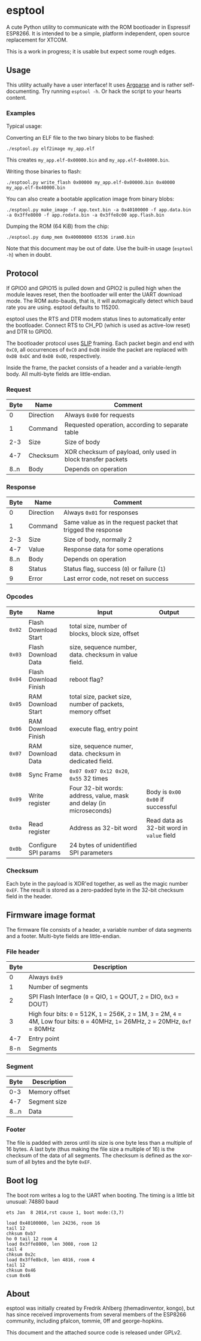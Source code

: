 # esptool

A cute Python utility to communicate with the ROM bootloader in Espressif ESP8266.
It is intended to be a simple, platform independent, open source replacement for XTCOM.

This is a work in progress; it is usable but expect some rough edges.

## Usage

This utility actually have a user interface! It uses [Argparse](https://docs.python.org/dev/library/argparse.html)
and is rather self-documenting. Try running `esptool -h`.
Or hack the script to your hearts content.

### Examples
Typical usage:

Converting an ELF file to the two binary blobs to be flashed:
```
./esptool.py elf2image my_app.elf
```
This creates `my_app.elf-0x00000.bin` and `my_app.elf-0x40000.bin`.

Writing those binaries to flash:
```
./esptool.py write_flash 0x00000 my_app.elf-0x00000.bin 0x40000 my_app.elf-0x40000.bin
```

You can also create a bootable application image from binary blobs:
```
./esptool.py make_image -f app.text.bin -a 0x40100000 -f app.data.bin -a 0x3ffe8000 -f app.rodata.bin -a 0x3ffe8c00 app.flash.bin
```

Dumping the ROM (64 KiB) from the chip:
```
./esptool.py dump_mem 0x40000000 65536 iram0.bin
```

Note that this document may be out of date. Use the built-in usage (`esptool -h`) when in doubt.

## Protocol

If GPIO0 and GPIO15 is pulled down and GPIO2 is pulled high when the module leaves reset,
then the bootloader will enter the UART download mode. The ROM auto-bauds, that is, it will
automagically detect which baud rate you are using. esptool defaults to 115200.

esptool uses the RTS and DTR modem status lines to automatically enter the bootloader.
Connect RTS to CH_PD (which is used as active-low reset) and DTR to GPIO0.

The bootloader protocol uses [SLIP](http://en.wikipedia.org/wiki/SLIP) framing.
Each packet begin and end with `0xC0`, all occurrences of `0xC0` and `0xDB` inside the packet
are replaced with `0xDB 0xDC` and `0xDB 0xDD`, respectively.

Inside the frame, the packet consists of a header and a variable-length body.
All multi-byte fields are little-endian.

### Request

Byte   | Name		| Comment
-------|----------------|-------------------------------
0      | Direction	| Always `0x00` for requests
1      | Command	| Requested operation, according to separate table
2-3    | Size		| Size of body
4-7    | Checksum	| XOR checksum of payload, only used in block transfer packets
8..n   | Body		| Depends on operation

### Response

Byte   | Name		| Comment
-------|----------------|-------------------------------
0      | Direction	| Always `0x01` for responses
1      | Command	| Same value as in the request packet that trigged the response
2-3    | Size		| Size of body, normally 2
4-7    | Value		| Response data for some operations
8..n   | Body		| Depends on operation
8      | Status		| Status flag, success (`0`) or failure (`1`)
9      | Error		| Last error code, not reset on success

### Opcodes

Byte   | Name			| Input		| Output
-------|------------------------|---------------|------------------------
`0x02` | Flash Download Start	| total size, number of blocks, block size, offset	|
`0x03` | Flash Download Data	| size, sequence number, data. checksum in value field. |
`0x04` | Flash Download Finish	| reboot flag? |
`0x05` | RAM Download Start	| total size, packet size, number of packets, memory offset |
`0x06` | RAM Download Finish	| execute flag, entry point |
`0x07` | RAM Download Data	| size, sequence numer, data. checksum in dedicated field. |
`0x08` | Sync Frame		| `0x07 0x07 0x12 0x20`, `0x55` 32 times |
`0x09` | Write register		| Four 32-bit words: address, value, mask and delay (in microseconds) | Body is `0x00 0x00` if successful
`0x0a` | Read register		| Address as 32-bit word | Read data as 32-bit word in `value` field
`0x0b` | Configure SPI params	| 24 bytes of unidentified SPI parameters |

### Checksum
Each byte in the payload is XOR'ed together, as well as the magic number `0xEF`.
The result is stored as a zero-padded byte in the 32-bit checksum field in the header.

## Firmware image format
The firmware file consists of a header, a variable number of data segments and a footer.
Multi-byte fields are little-endian.

### File header

Byte	| Description
--------|-----------------------
0	| Always `0xE9`
1	| Number of segments
2	| SPI Flash Interface (`0` = QIO, `1` = QOUT, `2` = DIO, `0x3` = DOUT)
3	| High four bits: `0` = 512K, `1` = 256K, `2` = 1M, `3` = 2M, `4` = 4M, Low four bits: `0` = 40MHz, `1`= 26MHz, `2` = 20MHz, `0xf` = 80MHz
4-7	| Entry point
8-n	| Segments

### Segment

Byte	| Description
--------|-----------------------
0-3	| Memory offset
4-7	| Segment size
8...n	| Data

### Footer
The file is padded with zeros until its size is one byte less than a multiple of 16 bytes. A last byte (thus making the file size a multiple of 16) is the checksum of the data of all segments. The checksum is defined as the xor-sum of all bytes and the byte `0xEF`.

## Boot log
The boot rom writes a log to the UART when booting. The timing is a little bit unusual: 74880 baud

```
ets Jan  8 2014,rst cause 1, boot mode:(3,7)

load 0x40100000, len 24236, room 16 
tail 12
chksum 0xb7
ho 0 tail 12 room 4
load 0x3ffe8000, len 3008, room 12 
tail 4
chksum 0x2c
load 0x3ffe8bc0, len 4816, room 4
tail 12
chksum 0x46
csum 0x46
```

## About

esptool was initially created by Fredrik Ahlberg (themadinventor, kongo), but has since received improvements from several members of the ESP8266 community, including pfalcon, tommie, 0ff and george-hopkins.

This document and the attached source code is released under GPLv2.

